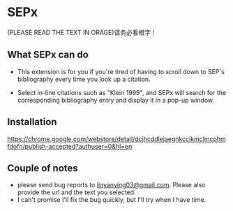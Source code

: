 # SEPx
(PLEASE READ THE TEXT IN ORAGE)请务必看橙字！

## What SEPx can do
* This extension is for you if you're tired of having to scroll down to SEP's bibliography every time you look up a citation. 

* Select in-line citations such as "Klein 1999", and SEPx will search for the corresponding bibliography entry and display it in a pop-up window. 

## Installation
https://chrome.google.com/webstore/detail/dcjhcddlejaegnkccikmclmcphmfdofn/publish-accepted?authuser=0&hl=en

## Couple of notes
* please send bug reports to linyanying03@gmail.com. Please also provide the url and the text you selected.
* I can't promise I'll fix the bug quickly, but I'll try when I have time. 


